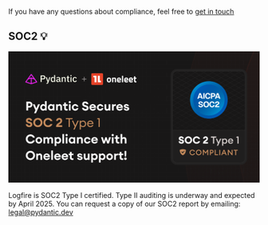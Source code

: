 

If you have any questions about compliance, feel free to [get in touch](/docs/help/)

## SOC2 💡

![Counting size of loaded files screenshot](images/compliance/soc2_logo.png)

Logfire is SOC2 Type I certified. Type II auditing is underway and expected by April 2025. You can
request a copy of our SOC2 report by emailing: [legal@pydantic.dev](legal@pydantic.dev)
